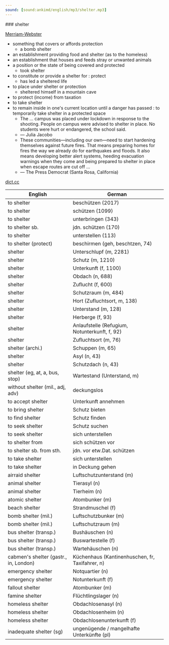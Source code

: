 ```yaml
---
sound: [sound:ankimd/english/mp3/shelter.mp3]
---
```


\### shelter

[Merriam-Webster](https://www.merriam-webster.com/dictionary/shelter)

- something that covers or affords protection
    - a bomb shelter
- an establishment providing food and shelter (as to the homeless)
- an establishment that houses and feeds stray or unwanted animals
- a position or the state of being covered and protected
    - took shelter
- to constitute or provide a shelter for : protect
    - has led a sheltered life
- to place under shelter or protection
    - sheltered himself in a mountain cave
- to protect (income) from taxation
- to take shelter
- to remain inside in one's current location until a danger has passed : to temporarily take shelter in a protected space
    - The … campus was placed under lockdown in response to the shooting. People on campus were advised to shelter in place. No students were hurt or endangered, the school said.
    - — Julia Jacobo
    - These communities—including our own—need to start hardening themselves against future fires. That means preparing homes for fires the way we already do for earthquakes and floods. It also means developing better alert systems, heeding evacuation warnings when they come and being prepared to shelter in place when escape routes are cut off …
    - — The Press Democrat (Santa Rosa, California)

[dict.cc](https://www.dict.cc/shelter)

| English        | German       |
| -------------- | ------------ |
| to shelter | beschützen (2017) |
| to shelter | schützen (1099) |
| to shelter | unterbringen (343) |
| to shelter sb. | jdn. schützen (170) |
| to shelter | unterstellen (113) |
| to shelter (protect) | beschirmen (geh, beschtzen, 74) |
| shelter | Unterschlupf (m, 2281) |
| shelter | Schutz (m, 1210) |
| shelter | Unterkunft (f, 1100) |
| shelter | Obdach (n, 688) |
| shelter | Zuflucht (f, 600) |
| shelter | Schutzraum (m, 484) |
| shelter | Hort (Zufluchtsort, m, 138) |
| shelter | Unterstand (m, 128) |
| shelter | Herberge (f, 93) |
| shelter | Anlaufstelle (Refugium, Notunterkunft, f, 92) |
| shelter | Zufluchtsort (m, 76) |
| shelter (archi.) | Schuppen (m, 65) |
| shelter | Asyl (n, 43) |
| shelter | Schutzdach (n, 43) |
| shelter (eg, at, a, bus, stop) | Wartestand (Unterstand, m) |
| without shelter (mil., adj, adv) | deckungslos |
| to accept shelter | Unterkunft annehmen |
| to bring shelter | Schutz bieten |
| to find shelter | Schutz finden |
| to seek shelter | Schutz suchen |
| to seek shelter | sich unterstellen |
| to shelter from | sich schützen vor |
| to shelter sb. from sth. | jdn. vor etw.Dat. schützen |
| to take shelter | sich unterstellen |
| to take shelter | in Deckung gehen |
| airraid shelter | Luftschutzunterstand (m) |
| animal shelter | Tierasyl (n) |
| animal shelter | Tierheim (n) |
| atomic shelter | Atombunker (m) |
| beach shelter | Strandmuschel (f) |
| bomb shelter (mil.) | Luftschutzbunker (m) |
| bomb shelter (mil.) | Luftschutzraum (m) |
| bus shelter (transp.) | Bushäuschen (n) |
| bus shelter (transp.) | Buswartestelle (f) |
| bus shelter (transp.) | Wartehäuschen (n) |
| cabmen's shelter (gastr., in, London) | Küchenhaus (Kantinenhuschen, fr, Taxifahrer, n) |
| emergency shelter | Notquartier (n) |
| emergency shelter | Notunterkunft (f) |
| fallout shelter | Atombunker (m) |
| famine shelter | Flüchtlingslager (n) |
| homeless shelter | Obdachlosenasyl (n) |
| homeless shelter | Obdachlosenheim (n) |
| homeless shelter | Obdachlosenunterkunft (f) |
| inadequate shelter (sg) | ungenügende / mangelhafte Unterkünfte (pl) |
